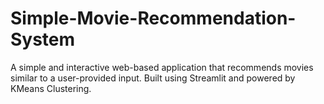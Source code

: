 # Simple-Movie-Recommendation-System
A simple and interactive web-based application that recommends movies similar to a user-provided input. Built using Streamlit and powered by KMeans Clustering.
